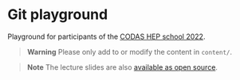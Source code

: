 # Git playground

Playground for participants of the [CODAS HEP school 2022](https://indico.cern.ch/event/1151367/).

> **Warning**
> Please only add to or modify the content in `content/`.

> **Note**
> The lecture slides are also [available as open source](https://github.com/klieret/collaborative-programming-github/).
